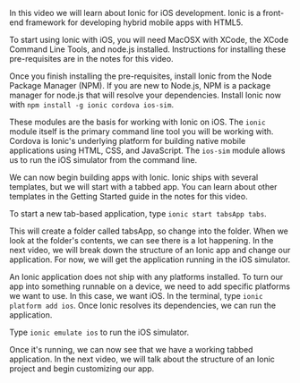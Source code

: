 In this video we will learn about Ionic for iOS development. Ionic is a front-end framework for developing hybrid mobile apps with HTML5.

To start using Ionic with iOS, you will need MacOSX with XCode, the XCode Command Line Tools, and node.js installed. Instructions for installing these pre-requisites are in the notes for this video.

Once you finish installing the pre-requisites, install Ionic from the Node Package Manager (NPM). If you are new to Node.js, NPM is a package manager for node.js that will resolve your dependencies. Install Ionic now with `npm install -g ionic cordova ios-sim`.

These modules are the basis for working with Ionic on iOS. The `ionic` module itself is the primary command line tool you will be working with. Cordova is Ionic's underlying platform for building native mobile applications using HTML, CSS, and JavaScript. The `ios-sim` module allows us to run the iOS simulator from the command line.

We can now begin building apps with Ionic. Ionic ships with several templates, but we will start with a tabbed app. You can learn about other templates in the Getting Started guide in the notes for this video.

To start a new tab-based application, type `ionic start tabsApp tabs`.

This will create a folder called tabsApp, so change into the folder. When we look at the folder's contents, we can see there is a lot happening. In the next video, we will break down the structure of an Ionic app and change our application. For now, we will get the application running in the iOS simulator.


An Ionic application does not ship with any platforms installed. To turn our app into something runnable on a device, we need to add specific platforms we want to use. In this case, we want iOS. In the terminal, type `ionic platform add ios`. Once Ionic resolves its dependencies, we can run the application. 

Type `ionic emulate ios` to run the iOS simulator.

Once it's running, we can now see that we have a working tabbed application. In the next video, we will talk about the structure of an Ionic project and begin customizing our app.
